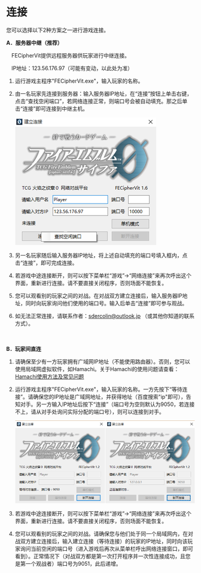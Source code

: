 
# 连接

您可以选择以下2种方案之一进行游戏连接。



**A．服务器中继（推荐）**

　FECipherVit提供远程服务器供玩家进行中继连接。

　IP地址：123.56.176.97（可能有变动，以此处为准）

1. 运行游戏主程序"FECipherVit.exe"，输入玩家的名称。

2. 由一名玩家先连接到服务器：输入服务器IP地址，在“连接”按钮上单击右键，点击“查找空闲端口”，若网络连接正常，则端口号会被自动填充。那之后单击“连接”即可连接到中继主机。

    ![](../connection2.png)
3. 另一名玩家随后输入服务器IP地址，将上述自动填充的端口号填入框内，点击“连接”，即可完成连接。

4. 若游戏中途连接断开，则可以按下菜单栏“游戏”→“网络连接”来再次呼出这个界面，重新进行连接。请不要直接关闭程序，否则场面不能恢复。

5. 您可以观看别的玩家之间的对战。在对战双方建立连接后，输入服务器IP地址，同时向玩家询问他们使用的端口号。输入后单击“连接”即可参与观战。

6. 如无法正常连接，请联系作者：sdercolin@outlook.jp （或其他你知道的联系方式）。

　

**B．玩家间直连**

1. 请确保至少有一方玩家拥有广域网IP地址（不能使用路由器）。否则，您可以使用局域网虚拟软件，如Hamachi。关于Hamachi的使用问题请查看：[Hamachi使用方法及常见问题](../hamachi.md)

2. 运行游戏主程序"FECipherVit.exe"，输入玩家的名称。一方先按下“等待连接”。请确保您的IP地址是广域网地址，并获得地址（百度搜索"ip"即可），告知对手。另一方输入IP地址后按下“连接”（端口号为空则默认为9050，若连接不上，请从对手处询问实际分配的端口号），则可以连接到对手。

    ![](../connection.png)

3. 若游戏中途连接断开，则可以按下菜单栏“游戏”→“网络连接”来再次呼出这个界面，重新进行连接。请不要直接关闭程序，否则场面不能恢复。

4. 您可以观看别的玩家之间的对战。请确保您与他们处于同一个局域网内，在对战双方建立连接后，输入建立连接（等待连接）的玩家的IP地址，同时向该玩家询问当前空闲的端口号（进入游戏后再次从菜单栏呼出网络连接窗口，即可看到）。正常情况下（对战双方都是第一次打开程序并一次性连接成功，且您是第一个观战者）端口号为9051，此后递增。

　